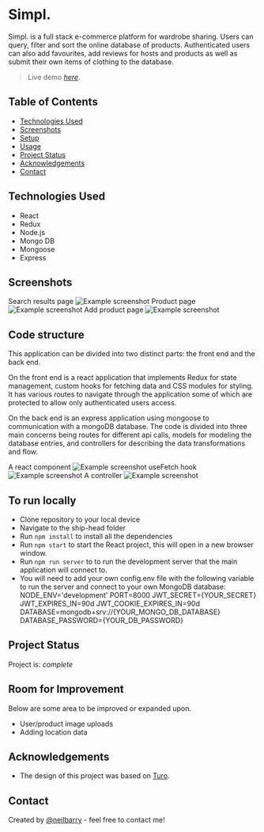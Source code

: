 # Simpl.

Simpl. is a full stack e-commerce platform for wardrobe sharing. Users can query, filter and sort the online database of products. Authenticated users can also add favourites, add reviews for hosts and products as well as submit their own items of clothing to the database.

> Live demo [_here_](https://simp-app.vercel.app/).

## Table of Contents

- [Technologies Used](#technologies-used)
- [Screenshots](#screenshots)
- [Setup](#setup)
- [Usage](#usage)
- [Project Status](#project-status)
- [Acknowledgements](#acknowledgements)
- [Contact](#contact)

## Technologies Used

- React
- Redux
- Node.js
- Mongo DB
- Mongoose
- Express

## Screenshots

Search results page
![Example screenshot](https://i.imgur.com/80dweEb.png)
Product page
![Example screenshot](https://i.imgur.com/azTlRWO.png)
Add product page
![Example screenshot](https://i.imgur.com/aaAVesD.png)

## Code structure

This application can be divided into two distinct parts: the front end and the back end.

On the front end is a react application that implements Redux for state management, custom hooks for fetching data and CSS modules for styling. It has various routes to navigate through the application some of which are protected to allow only authenticated users access.

On the back end is an express application using mongoose to communication with a mongoDB database. The code is divided into three main concerns being routes for different api calls, models for modeling the database entries, and controllers for describing the data transformations and flow.

A react component
![Example screenshot](https://i.imgur.com/gnu7Kff.png)
useFetch hook
![Example screenshot](https://i.imgur.com/oEDKXyB.png)
A controller
![Example screenshot](https://i.imgur.com/CSa3obY.png)

## To run locally

- Clone repository to your local device
- Navigate to the ship-head folder
- Run `npm install` to install all the dependencies
- Run `npm start` to start the React project, this will open in a new browser window.
- Run `npm run server` to to run the development server that the main application will connect to.
- You will need to add your own config.env file with the following variable to run the server and connect to your own MongoDB database:
  NODE_ENV='development'
  PORT=8000
  JWT_SECRET={YOUR_SECRET}
  JWT_EXPIRES_IN=90d
  JWT_COOKIE_EXPIRES_IN=90d
  DATABASE=mongodb+srv://{YOUR_MONGO_DB_DATABASE}
  DATABASE_PASSWORD={YOUR_DB_PASSWORD}

## Project Status

Project is: _complete_

## Room for Improvement

Below are some area to be improved or expanded upon.

- User/product image uploads
- Adding location data

## Acknowledgements

- The design of this project was based on [Turo](https://turo.com/ca/en).

## Contact

Created by [@neilbarry](https://www.neilbarry.com/) - feel free to contact me!
